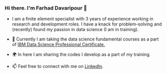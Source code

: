 <!-- Please don't remove this: Grab your social icons from https://github.com/carlsednaoui/gitsocial -->

[1.2]: http://i.imgur.com/wWzX9uB.png (twitter icon without padding)
[1]: [Twitter](https://twitter.com/KhuyenTran16)



### Hi there. I'm Farhad Davaripour 👋

<!--
**farhad-davaripour/farhad-davaripour** is a ✨ _special_ ✨ repository because its `README.md` (this file) appears on your GitHub profile.
-->

- I am a finite element specialist with 3 years of experience working in research and development roles. I have a knack for problem-solving and (recently) found my passion in data science (I am in training).
- 🌱 Currently I am taking the data science fundamental courses as a part of [IBM Data Science Professional Certificate.](https://www.coursera.org/professional-certificates/ibm-data-science?#courses) 
- 🌍 In here I am sharing the codes I develop as a part of my training.

- 📫 Feel free to connect with me on [LinkedIn](https://www.linkedin.com/in/farhad-davaripour/).
